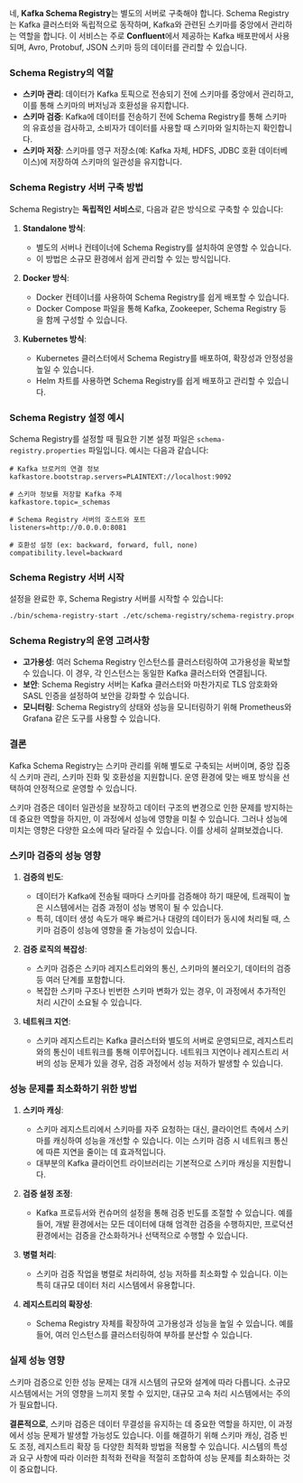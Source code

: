 네, **Kafka Schema Registry**는 별도의 서버로 구축해야 합니다. Schema Registry는 Kafka 클러스터와 독립적으로 동작하며, Kafka와 관련된 스키마를 중앙에서 관리하는 역할을 합니다. 이 서비스는 주로 **Confluent**에서 제공하는 Kafka 배포판에서 사용되며, Avro, Protobuf, JSON 스키마 등의 데이터를 관리할 수 있습니다.

### Schema Registry의 역할
- **스키마 관리**: 데이터가 Kafka 토픽으로 전송되기 전에 스키마를 중앙에서 관리하고, 이를 통해 스키마의 버저닝과 호환성을 유지합니다.
- **스키마 검증**: Kafka에 데이터를 전송하기 전에 Schema Registry를 통해 스키마의 유효성을 검사하고, 소비자가 데이터를 사용할 때 스키마와 일치하는지 확인합니다.
- **스키마 저장**: 스키마를 영구 저장소(예: Kafka 자체, HDFS, JDBC 호환 데이터베이스)에 저장하여 스키마의 일관성을 유지합니다.

### Schema Registry 서버 구축 방법
Schema Registry는 **독립적인 서비스**로, 다음과 같은 방식으로 구축할 수 있습니다:

1. **Standalone 방식**:
   - 별도의 서버나 컨테이너에 Schema Registry를 설치하여 운영할 수 있습니다.
   - 이 방법은 소규모 환경에서 쉽게 관리할 수 있는 방식입니다.

2. **Docker 방식**:
   - Docker 컨테이너를 사용하여 Schema Registry를 쉽게 배포할 수 있습니다.
   - Docker Compose 파일을 통해 Kafka, Zookeeper, Schema Registry 등을 함께 구성할 수 있습니다.

3. **Kubernetes 방식**:
   - Kubernetes 클러스터에서 Schema Registry를 배포하여, 확장성과 안정성을 높일 수 있습니다.
   - Helm 차트를 사용하면 Schema Registry를 쉽게 배포하고 관리할 수 있습니다.

### Schema Registry 설정 예시
Schema Registry를 설정할 때 필요한 기본 설정 파일은 `schema-registry.properties` 파일입니다. 예시는 다음과 같습니다:

```properties
# Kafka 브로커의 연결 정보
kafkastore.bootstrap.servers=PLAINTEXT://localhost:9092

# 스키마 정보를 저장할 Kafka 주제
kafkastore.topic=_schemas

# Schema Registry 서버의 호스트와 포트
listeners=http://0.0.0.0:8081

# 호환성 설정 (ex: backward, forward, full, none)
compatibility.level=backward
```

### Schema Registry 서버 시작
설정을 완료한 후, Schema Registry 서버를 시작할 수 있습니다:

```bash
./bin/schema-registry-start ./etc/schema-registry/schema-registry.properties
```

### Schema Registry의 운영 고려사항
- **고가용성**: 여러 Schema Registry 인스턴스를 클러스터링하여 고가용성을 확보할 수 있습니다. 이 경우, 각 인스턴스는 동일한 Kafka 클러스터와 연결됩니다.
- **보안**: Schema Registry 서버는 Kafka 클러스터와 마찬가지로 TLS 암호화와 SASL 인증을 설정하여 보안을 강화할 수 있습니다.
- **모니터링**: Schema Registry의 상태와 성능을 모니터링하기 위해 Prometheus와 Grafana 같은 도구를 사용할 수 있습니다.

### 결론
Kafka Schema Registry는 스키마 관리를 위해 별도로 구축되는 서버이며, 중앙 집중식 스키마 관리, 스키마 진화 및 호환성을 지원합니다. 운영 환경에 맞는 배포 방식을 선택하여 안정적으로 운영할 수 있습니다.
  

    
스키마 검증은 데이터 일관성을 보장하고 데이터 구조의 변경으로 인한 문제를 방지하는 데 중요한 역할을 하지만, 이 과정에서 성능에 영향을 미칠 수 있습니다. 그러나 성능에 미치는 영향은 다양한 요소에 따라 달라질 수 있습니다. 이를 상세히 살펴보겠습니다.

### 스키마 검증의 성능 영향
1. **검증의 빈도**:
   - 데이터가 Kafka에 전송될 때마다 스키마를 검증해야 하기 때문에, 트래픽이 높은 시스템에서는 검증 과정이 성능 병목이 될 수 있습니다.
   - 특히, 데이터 생성 속도가 매우 빠르거나 대량의 데이터가 동시에 처리될 때, 스키마 검증이 성능에 영향을 줄 가능성이 있습니다.

2. **검증 로직의 복잡성**:
   - 스키마 검증은 스키마 레지스트리와의 통신, 스키마의 불러오기, 데이터의 검증 등 여러 단계를 포함합니다.
   - 복잡한 스키마 구조나 빈번한 스키마 변화가 있는 경우, 이 과정에서 추가적인 처리 시간이 소요될 수 있습니다.

3. **네트워크 지연**:
   - 스키마 레지스트리는 Kafka 클러스터와 별도의 서버로 운영되므로, 레지스트리와의 통신이 네트워크를 통해 이루어집니다. 네트워크 지연이나 레지스트리 서버의 성능 문제가 있을 경우, 검증 과정에서 성능 저하가 발생할 수 있습니다.

### 성능 문제를 최소화하기 위한 방법
1. **스키마 캐싱**:
   - 스키마 레지스트리에서 스키마를 자주 요청하는 대신, 클라이언트 측에서 스키마를 캐싱하여 성능을 개선할 수 있습니다. 이는 스키마 검증 시 네트워크 통신에 따른 지연을 줄이는 데 효과적입니다.
   - 대부분의 Kafka 클라이언트 라이브러리는 기본적으로 스키마 캐싱을 지원합니다.

2. **검증 설정 조정**:
   - Kafka 프로듀서와 컨슈머의 설정을 통해 검증 빈도를 조절할 수 있습니다. 예를 들어, 개발 환경에서는 모든 데이터에 대해 엄격한 검증을 수행하지만, 프로덕션 환경에서는 검증을 간소화하거나 선택적으로 수행할 수 있습니다.
   
3. **병렬 처리**:
   - 스키마 검증 작업을 병렬로 처리하여, 성능 저하를 최소화할 수 있습니다. 이는 특히 대규모 데이터 처리 시스템에서 유용합니다.
   
4. **레지스트리의 확장성**:
   - Schema Registry 자체를 확장하여 고가용성과 성능을 높일 수 있습니다. 예를 들어, 여러 인스턴스를 클러스터링하여 부하를 분산할 수 있습니다.

### 실제 성능 영향
스키마 검증으로 인한 성능 문제는 대개 시스템의 규모와 설계에 따라 다릅니다. 소규모 시스템에서는 거의 영향을 느끼지 못할 수 있지만, 대규모 고속 처리 시스템에서는 주의가 필요합니다.

**결론적으로**, 스키마 검증은 데이터 무결성을 유지하는 데 중요한 역할을 하지만, 이 과정에서 성능 문제가 발생할 가능성도 있습니다. 이를 해결하기 위해 스키마 캐싱, 검증 빈도 조정, 레지스트리 확장 등 다양한 최적화 방법을 적용할 수 있습니다. 시스템의 특성과 요구 사항에 따라 이러한 최적화 전략을 적절히 조합하여 성능 문제를 최소화하는 것이 중요합니다.
